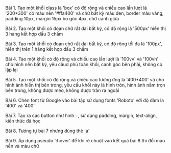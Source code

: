 
Bài 1. Tạo một khối class là 'box' có độ rộng và chiều cao lần lượt là '200*300' có màu nền '#ffa400' và chữ bất kỳ màu đen, border màu vàng, padding 10px, margin 15px bo góc 4px, chữ canh giữa 

Bài 2. Tạo một khối có đoạn chữ rất dài bất kỳ, có độ rộng là '500px' hiển thị 3 hàng kết hợp dấu 3 chấm 

Bài 3. Tạo một khối có đoạn chữ rất dài bất kỳ, có độ rộng tối đa là '100px', hiển thị trên 1 hàng kết hợp dấu 3 chấm

Bài 4. Tạo một khối có độ rộng và chiều cao lần lượt là '100vv' và '100vh' cho hình nền bất kỳ, yêu câud phủ toàn khối, canh góc bên phải, không có lặp lại

Bài 5. Tạo một khối  có độ rộng và chiều cao tương ứng là '400*400' và cho hình ảnh hiển thị bên trong, yêu cầu khối này là hình tròn, hình ảnh nằm  trọn bên trong, không được méo, không được tràn ra ngoài 

Bài 6. Chèn font từ Google vào bài tập sử dụng fonts 'Roboto' với độ đậm la '400' và '400'

Bài 7. Tạo ra các button như hình : , sử dụng padding, margin, text-align, kiến thức đã học

Bài 8. Tương tự bài 7 nhưng dùng thẻ 'a'

Bài 9. Áp dụng pseudo ':hover' để khi rẻ chuột vào kết quả bài 8 thì đổi màu nền và màu chữ
